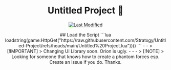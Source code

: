
<div align="center">
    <h1>Untitled Project 🌌</h1>
    <p>
    <!-- Last Modified -->
    <a href="https://github.com/Stratxgy/Untitled-Project/commits">
        <img src="https://img.shields.io/github/last-commit/ttwizz/Open-Aimbot?label=Last%20Modified" alt="Last Modified" />
    </a>
</p>
## Load the Script
```lua
loadstring(game:HttpGet("https://raw.githubusercontent.com/Stratxgy/Untitled-Project/refs/heads/main/Untitled%20Project.lua"))()
```
-
-
> [!IMPORTANT]
> Changing UI Library soon. Orion is ugly.
-
-
-
> [!NOTE]
> Looking for someone that knows how to create a phantom forces esp. Create an issue if you do. Thanks.

